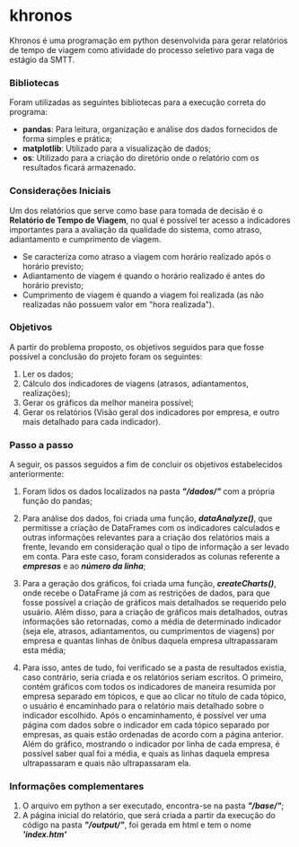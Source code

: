# khronos
Khronos é uma programação em python desenvolvida para gerar relatórios de tempo de viagem como atividade do processo seletivo para vaga de estágio da SMTT.

### Bibliotecas
Foram utilizadas as seguintes bibliotecas para a execução correta do programa:
- **pandas**: Para leitura, organização e análise dos dados fornecidos de forma simples e prática;
- **matplotlib**: Utilizado para a visualização de dados;
- **os**: Utilizado para a criação do diretório onde o relatório com os resultados ficará armazenado.

### Considerações Iniciais
Um dos relatórios que serve como base para tomada de decisão é o **Relatório de Tempo de Viagem**, no qual é possível ter acesso a indicadores importantes para a avaliação da qualidade do sistema, como atraso, adiantamento e cumprimento de viagem.
- Se caracteriza como atraso a viagem com horário realizado após o horário previsto;
- Adiantamento de viagem é quando o horário realizado é antes do horário previsto;
- Cumprimento de viagem é quando a viagem foi realizada (as não realizadas não possuem valor em "hora realizada").

### Objetivos
A partir do problema proposto, os objetivos seguidos para que fosse possível a conclusão do projeto foram os seguintes:
1. Ler os dados;
2. Cálculo dos indicadores de viagens (atrasos, adiantamentos, realizações);
3. Gerar os gráficos da melhor maneira possível;
4. Gerar os relatórios (Visão geral dos indicadores por empresa, e outro mais detalhado para cada indicador).

### Passo a passo
A seguir, os passos seguidos a fim de concluir os objetivos estabelecidos anteriormente:

1. Foram lidos os dados localizados na pasta **_"/dados/"_** com a própria função do pandas;

2. Para análise dos dados, foi criada uma função, **_dataAnalyze()_**, que permitisse a criação de DataFrames com os indicadores calculados e outras informações relevantes para a criação dos relatórios mais a frente, levando em consideração qual o tipo de informação a ser levado em conta. Para este caso, foram considerados as colunas referente a **_empresas_** e ao **_número da linha_**;

3. Para a geração dos gráficos, foi criada uma função, **_createCharts()_**, onde recebe o DataFrame já com as restrições de dados, para que fosse possível a criação de gráficos mais detalhados se requerido pelo usuário. Além disso, para a criação de gráficos mais detalhados, outras informações são retornadas, como a média de determinado indicador (seja ele, atrasos, adiantamentos, ou cumprimentos de viagens) por empresa e quantas linhas de ônibus daquela empresa ultrapassaram esta média;

4. Para isso, antes de tudo, foi verificado se a pasta de resultados existia, caso contrário, seria criada e os relatórios seriam escritos. O primeiro, contém gráficos com todos os indicadores de maneira resumida por empresa separado em tópicos, e que ao clicar no título de cada tópico, o usuário é encaminhado para o relatório mais detalhado sobre o indicador escolhido. Após o encaminhamento, é possível ver uma página com dados sobre o indicador em cada tópico separado por empresas, as quais estão ordenadas de acordo com a página anterior. Além do gráfico, mostrando o indicador por linha de cada empresa, é possível saber qual foi a média, e quais as linhas daquela empresa ultrapassaram e quais não ultrapassaram ela.

### Informações complementares
1. O arquivo em python a ser executado, encontra-se na pasta **_"/base/"_**;
2. A página inicial do relatório, que será criada a partir da execução do código na pasta **_"/output/"_**, foi gerada em html e tem o nome **_'index.htm'_**
